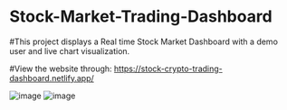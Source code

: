 # Stock-Market-Trading-Dashboard
#This project displays a Real time Stock Market Dashboard with a demo user and live chart visualization.

#View the website through: https://stock-crypto-trading-dashboard.netlify.app/

![image](https://github.com/user-attachments/assets/b4dedb18-88fb-4aaa-845f-4753b5b2dcc6)
![image](https://github.com/user-attachments/assets/5d73a8ef-46a7-47d5-a1e2-543a24843274)

